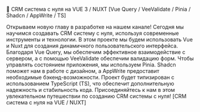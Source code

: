 🚀 CRM система с нуля на VUE 3 / NUXT [Vue Query / VeeValidate / Pinia / Shadcn / AppWrite / TS]

Открываем новую главу в разработке на нашем канале! Сегодня мы научимся создавать CRM систему с нуля, используя современные инструменты и технологии. В этом проекте мы будем использовать Vue и Nuxt для создания динамичного пользовательского интерфейса. Благодаря Vue Query, мы обеспечим эффективное взаимодействие с сервером, а с помощью VeeValidate обеспечим валидацию форм. Чтобы управлять состоянием приложения, мы используем Pinia. Shadcn поможет нам в работе с дизайном, а AppWrite предоставит необходимые бэкенд-возможности. Проект будет типизирован с использованием TypeScript (TS), что обеспечит дополнительную надежность и стабильность кода. Присоединяйтесь к нам в этом увлекательном путешествии по созданию CRM системы с нуля! [CRM система с нуля на VUE / NUXT]
